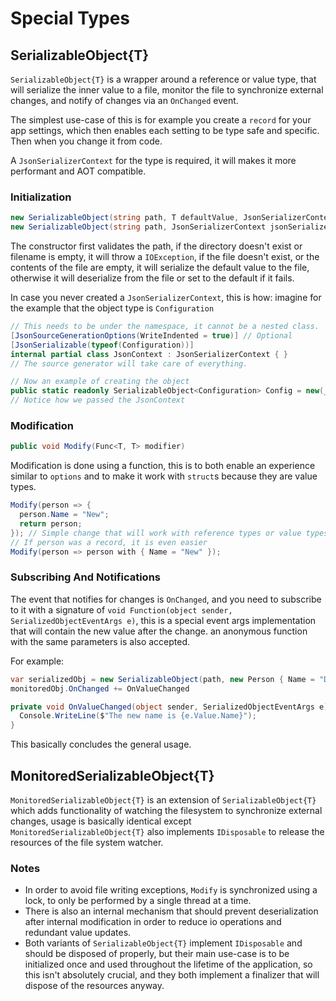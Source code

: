 # Special Types

## SerializableObject{T}

`SerializableObject{T}` is a wrapper around a reference or value type, that will serialize the inner value to a file, monitor the file to synchronize external changes, and notify of changes via an `OnChanged` event.

The simplest use-case of this is for example you create a `record` for your app settings, which then enables each setting to be type safe and specific. Then when you change it from code.

A `JsonSerializerContext` for the type is required, it will makes it more performant and AOT compatible.

### Initialization

```csharp
new SerializableObject(string path, T defaultValue, JsonSerializerContext jsonSerializerContext);
new SerializableObject(string path, JsonSerializerContext jsonSerializerContext); // uses the other constructor with the default{T}
```

The constructor first validates the path, if the directory doesn't exist or filename is empty, it will throw a `IOException`, if the file doesn't exist, or the contents of the file are empty, it will serialize the default value to the file, otherwise it will deserialize from the file or set to the default if it fails.

In case you never created a `JsonSerializerContext`, this is how:
imagine for the example that the object type is `Configuration`

```csharp
// This needs to be under the namespace, it cannot be a nested class.
[JsonSourceGenerationOptions(WriteIndented = true)] // Optional
[JsonSerializable(typeof(Configuration))]
internal partial class JsonContext : JsonSerializerContext { }
// The source generator will take care of everything.

// Now an example of creating the object
public static readonly SerializableObject<Configuration> Config = new(_path, JsonContext.Default);
// Notice how we passed the JsonContext
```

### Modification

```csharp
public void Modify(Func<T, T> modifier)
```

Modification is done using a function, this is to both enable an experience similar to `options` and to make it work with `struct`s because they are value types.

```csharp
Modify(person => {
  person.Name = "New";
  return person;
}); // Simple change that will work with reference types or value types
// If person was a record, it is even easier
Modify(person => person with { Name = "New" });
```

### Subscribing And Notifications

The event that notifies for changes is `OnChanged`, and you need to subscribe to it with a signature of `void Function(object sender, SerializedObjectEventArgs e)`, this is a special event args implementation that will contain the new value after the change. an anonymous function with the same parameters is also accepted.

For example:

```csharp
var serializedObj = new SerializableObject(path, new Person { Name = "Dave" });
monitoredObj.OnChanged += OnValueChanged

private void OnValueChanged(object sender, SerializedObjectEventArgs e) {
  Console.WriteLine($"The new name is {e.Value.Name}");
}
```

This basically concludes the general usage.

## MonitoredSerializableObject{T}

`MonitoredSerializableObject{T}` is an extension of `SerializableObject{T}` which adds functionality of watching the filesystem to synchronize external changes, usage is basically identical except `MonitoredSerializableObject{T}` also implements `IDisposable` to release the resources of the file system watcher.

### Notes

* In order to avoid file writing exceptions, `Modify` is synchronized using a lock, to only be performed by a single thread at a time.
* There is also an internal mechanism that should prevent deserialization after internal modification in order to reduce io operations and redundant value updates.
* Both variants of `SerializableObject{T}` implement `IDisposable` and should be disposed of properly, but their main use-case is to be initialized once and used throughout the lifetime of the application, so this isn't absolutely crucial, and they both implement a finalizer that will dispose of the resources anyway.
